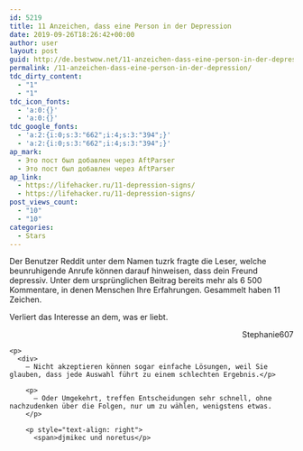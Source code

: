 ```yaml
---
id: 5219
title: 11 Anzeichen, dass eine Person in der Depression
date: 2019-09-26T18:26:42+00:00
author: user
layout: post
guid: http://de.bestwow.net/11-anzeichen-dass-eine-person-in-der-depression/
permalink: /11-anzeichen-dass-eine-person-in-der-depression/
tdc_dirty_content:
  - "1"
  - "1"
tdc_icon_fonts:
  - 'a:0:{}'
  - 'a:0:{}'
tdc_google_fonts:
  - 'a:2:{i:0;s:3:"662";i:4;s:3:"394";}'
  - 'a:2:{i:0;s:3:"662";i:4;s:3:"394";}'
ap_mark:
  - Это пост был добавлен через AftParser
  - Это пост был добавлен через AftParser
ap_link:
  - https://lifehacker.ru/11-depression-signs/
  - https://lifehacker.ru/11-depression-signs/
post_views_count:
  - "10"
  - "10"
categories:
  - Stars
---
```

Der Benutzer Reddit unter dem Namen tuzrk fragte die Leser, welche beunruhigende Anrufe können darauf hinweisen, dass dein Freund depressiv. Unter dem ursprünglichen Beitrag bereits mehr als 6 500 Kommentare, in denen Menschen Ihre Erfahrungen. Gesammelt haben 11 Zeichen.

<div>
  Verliert das Interesse an dem, was er liebt.</p> 
  
  <p style="text-align: right">
    Stephanie607</div> 
    
    <p>
      <div>
        — Nicht akzeptieren können sogar einfache Lösungen, weil Sie glauben, dass jede Auswahl führt zu einem schlechten Ergebnis.</p> 
        
        <p>
          — Oder Umgekehrt, treffen Entscheidungen sehr schnell, ohne nachzudenken über die Folgen, nur um zu wählen, wenigstens etwas.
        </p>
        
        <p style="text-align: right">
          <span>djmikec und noretus</p>
